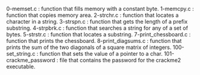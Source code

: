 0-memset.c : function that fills memory with a constant byte. 1-memcpy.c : function that copies memory area. 2-strchr.c : function that locates a character in a string. 3-strspn.c : function that gets the length of a prefix substring. 4-strpbrk.c : function that searches a string for any of a set of bytes. 5-strstr.c : function that locates a substring. 7-print_chessboard.c : function that prints the chessboard. 8-print_diagsums.c : function that prints the sum of the two diagonals of a square matrix of integers. 100-set_string.c : function that sets the value of a pointer to a char. 101-crackme_password : file that contains the password for the crackme2 executable.


